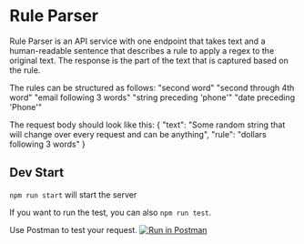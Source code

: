 # Rule Parser

Rule Parser is an API service with one endpoint that takes text and a human-readable sentence that describes a rule to apply a regex to the original text.
The response is the part of the text that is captured based on the rule.

The rules can be structured as follows:
  "second word"
  "second through 4th word"
  "email following 3 words"
  "string preceding 'phone'"
  "date preceding 'Phone'"

The request body should look like this:
  {
    "text": "Some random string that will change over every request and can be anything",
    "rule": "dollars following 3 words"
  }

## Dev Start

`npm run start` will start the server

If you want to run the test, you can also `npm run test`.

Use Postman to test your request.
[![Run in Postman](https://run.pstmn.io/button.svg)](https://app.getpostman.com/run-collection/71bc5e8118f0afa9c360)
